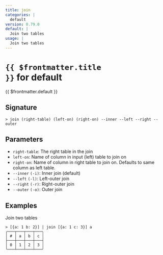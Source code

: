 ```yaml
---
title: join
categories: |
  default
version: 0.79.0
default: |
  Join two tables
usage: |
  Join two tables
---
```


# <code>{{ $frontmatter.title }}</code> for default

<div class='command-title'>{{ $frontmatter.default }}</div>

## Signature

```> join (right-table) (left-on) (right-on) --inner --left --right --outer```

## Parameters

 -  `right-table`: The right table in the join
 -  `left-on`: Name of column in input (left) table to join on
 -  `right-on`: Name of column in right table to join on. Defaults to same column as left table.
 -  `--inner` `(-i)`: Inner join (default)
 -  `--left` `(-l)`: Left-outer join
 -  `--right` `(-r)`: Right-outer join
 -  `--outer` `(-o)`: Outer join

## Examples

Join two tables
```shell
> [{a: 1 b: 2}] | join [{a: 1 c: 3}] a
╭───┬───┬───┬───╮
│ # │ a │ b │ c │
├───┼───┼───┼───┤
│ 0 │ 1 │ 2 │ 3 │
╰───┴───┴───┴───╯

```
